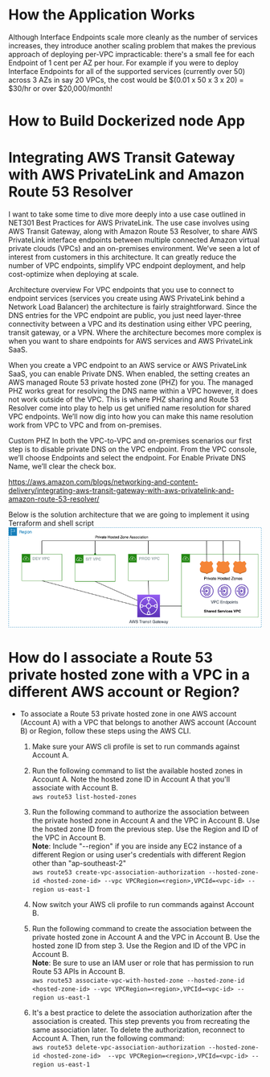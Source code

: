 # How the Application Works

Although Interface Endpoints scale more cleanly as the number of services increases, they introduce another scaling problem that makes the previous approach of deploying per-VPC impracticable: there's a small fee for each Endpoint of 1 cent per AZ per hour. For example if you were to deploy Interface Endpoints for all of the supported services (currently over 50) across 3 AZs in say 20 VPCs, the cost would be $(0.01 x 50 x 3 x 20) = $30/hr or over $20,000/month!

# How to Build Dockerized node App
# Integrating AWS Transit Gateway with AWS PrivateLink and Amazon Route 53 Resolver
I want to take some time to dive more deeply into a use case outlined in NET301 Best Practices for AWS PrivateLink. The use case involves using AWS Transit Gateway, along with Amazon Route 53 Resolver, to share AWS PrivateLink interface endpoints between multiple connected Amazon virtual private clouds (VPCs) and an on-premises environment. We’ve seen a lot of interest from customers in this architecture. It can greatly reduce the number of VPC endpoints, simplify VPC endpoint deployment, and help cost-optimize when deploying at scale.

Architecture overview
For VPC endpoints that you use to connect to endpoint services (services you create using AWS PrivateLink behind a Network Load Balancer) the architecture is fairly straightforward. Since the DNS entries for the VPC endpoint are public, you just need layer-three connectivity between a VPC and its destination using either VPC peering, transit gateway, or a VPN. Where the architecture becomes more complex is when you want to share endpoints for AWS services and AWS PrivateLink SaaS.

When you create a VPC endpoint to an AWS service or AWS PrivateLink SaaS, you can enable Private DNS. When enabled, the setting creates an AWS managed Route 53 private hosted zone (PHZ) for you. The managed PHZ works great for resolving the DNS name within a VPC however, it does not work outside of the VPC. This is where PHZ sharing and Route 53 Resolver come into play to help us get unified name resolution for shared VPC endpoints. We’ll now dig into how you can make this name resolution work from VPC to VPC and from on-premises.

Custom PHZ
In both the VPC-to-VPC and on-premises scenarios our first step is to disable private DNS on the VPC endpoint. From the VPC console, we’ll choose Endpoints and select the endpoint. For Enable Private DNS Name, we’ll clear the check box.

https://aws.amazon.com/blogs/networking-and-content-delivery/integrating-aws-transit-gateway-with-aws-privatelink-and-amazon-route-53-resolver/


Below is the solution architecture that we are going to implement it using Terraform and shell script
![output](./images/architecture-1.png)


# How do I associate a Route 53 private hosted zone with a VPC in a different AWS account or Region?

- To associate a Route 53 private hosted zone in one AWS account (Account A) with a VPC that belongs to another AWS account (Account B) or Region, follow these steps using the AWS CLI. <br />

    1. Make sure your AWS cli profile is set to run commands against Account A. <br />

    2. Run the following command to list the available hosted zones in Account A. Note the hosted zone ID in Account A that you'll associate with Account B. <br />
    `aws route53 list-hosted-zones` <br />

    3. Run the following command to authorize the association between the private hosted zone in Account A and the VPC in Account B. Use the hosted zone ID from the previous step. Use the Region and ID of the VPC in Account B. <br />
    **Note**: Include "--region" if you are inside any EC2 instance of a different Region or using user's credentials with different Region other than "ap-southeast-2" <br />
    `aws route53 create-vpc-association-authorization --hosted-zone-id <hosted-zone-id> --vpc VPCRegion=<region>,VPCId=<vpc-id> --region us-east-1` <br />

    4. Now switch your AWS cli profile  to run commands against Account B. <br />

    5.  Run the following command to create the association between the private hosted zone in Account A and the VPC in Account B. Use the hosted zone ID from step 3. Use the Region and ID of the VPC in Account B.<br />
    **Note**: Be sure to use an IAM user or role that has permission to run Route 53 APIs in Account B.<br />
    `aws route53 associate-vpc-with-hosted-zone --hosted-zone-id <hosted-zone-id> --vpc VPCRegion=<region>,VPCId=<vpc-id> --region us-east-1` <br />

    6. It's a best practice to delete the association authorization after the association is created. This step prevents you from recreating the same association later. To delete the authorization, reconnect to Account A. Then, run the following command: <br />
    `aws route53 delete-vpc-association-authorization --hosted-zone-id <hosted-zone-id>  --vpc VPCRegion=<region>,VPCId=<vpc-id> --region us-east-1` <br />

